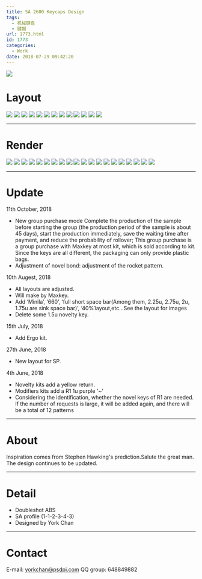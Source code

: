 ```yaml
---
title: SA 2600 Keycaps Design
tags:
  - 机械键盘
  - 键帽
url: 1773.html
id: 1773
categories:
  - Work
date: 2018-07-29 09:42:20
---
```



![](http://image.psdpi.com/image/2600/ca66_11.jpg) 

<!-- more -->

**Layout**
========


![](http://image.psdpi.com/image/2600/BASE@0.5x-100.jpg)
![](http://image.psdpi.com/image/2600/NUM%20PAD@0.5x-100.jpg)
![](http://image.psdpi.com/image/2600/NON-STANDARD@0.5x-100.jpg)
![](http://image.psdpi.com/image/2600/NOVELTIES@0.5x-100.jpg)
![](http://image.psdpi.com/image/2600/ANTI%20COLOR%20NOVELTIES@0.5x-100.jpg)
![](http://image.psdpi.com/image/2600/660-Minila@0.5x-100.jpg)
![](http://image.psdpi.com/image/2600/ISO@0.5x-100.jpg)
![](http://image.psdpi.com/image/2600/MAC@0.5x-100.jpg)
![](http://image.psdpi.com/image/2600/ERGO@0.5x-100.jpg)
![](http://image.psdpi.com/image/2600/40%25@0.5x-100.jpg)
![](http://image.psdpi.com/image/2600/BFN%20SHORT%20SPACE%20BAR@0.5x-100.jpg)
![](http://image.psdpi.com/image/2600/RDA%20SPACE%20BAR@0.5x-100.jpg)
![](http://image.psdpi.com/image/2600/YCE%20SPACE%20BAR@0.5x-100.jpg)

* * *

**Render**
========


![](http://image.psdpi.com/image/2600/87.jpg-1920)
![](http://image.psdpi.com/image/2600/87_2.jpg-1920)
![](http://image.psdpi.com/image/2600/87_2-1.jpg-1920) 
![](http://image.psdpi.com/image/2600/ca66_10.jpg-1920)
![](http://image.psdpi.com/image/2600/ca66_11.jpg-1920)
![](http://image.psdpi.com/image/2600/ca66_4.jpg-1920)
![](http://image.psdpi.com/image/2600/ca66_5.jpg-1920)
![](http://image.psdpi.com/image/2600/ca66_6.jpg-1920)
![](http://image.psdpi.com/image/2600/ca66_7.jpg-1920)
![](http://image.psdpi.com/image/2600/ca66_8.jpg-1920)
![](http://image.psdpi.com/image/2600/ca66_9.jpg-1920) 
![](http://image.psdpi.com/image/2600/the60.jpg-1920)
![](http://image.psdpi.com/image/2600/the60_2.jpg-1920)
![](http://image.psdpi.com/image/2600/the60_3.jpg-1920) 
![](http://image.psdpi.com/image/2600/apple60.jpg-1920)
![](http://image.psdpi.com/image/2600/apple60_2.jpg-1920)
![](http://image.psdpi.com/image/2600/apple60_3.jpg-1920) 
![](http://image.psdpi.com/image/2600/cross.jpg-1920)
![](http://image.psdpi.com/image/2600/cross_2.jpg-1920)
![](http://image.psdpi.com/image/2600/cross_3.jpg-1920)

* * *

**Update**
========

11th October, 2018
*   New group purchase mode
Complete the production of the sample before starting the group (the production period of the sample is about 45 days), start the production immediately, save the waiting time after payment, and reduce the probability of rollover;
This group purchase is a group purchase with Maxkey at most kit, which is sold according to kit.
Since the keys are all different, the packaging can only provide plastic bags.
*   Adjustment of novel bond: adjustment of the rocket pattern.

10th Augest, 2018

*   All layouts are adjusted.
*   Will make by Maxkey.
*   Add ‘Minila’, ‘660’, ‘full short space bar(Among them, 2.25u, 2.75u, 2u, 1.75u are sink space bar)’, ‘40%’layout,etc...See the layout for images
*   Delete some 1.5u novelty key.

15th July, 2018

*   Add Ergo kit.

27th June, 2018

*   New layout for SP.

4th June, 2018

*   Novelty kits add a yellow return.
*   Modifiers kits add a R1 1u purple '~'
*   Considering the identification, whether the novel keys of R1 are needed. If the number of requests is large, it will be added again, and there will be a total of 12 patterns

* * *

**About**
========


Inspiration comes from Stephen Hawking's prediction.Salute the great man. 
The design continues to be updated.

* * *

**Detail**
========


*   Doubleshot ABS
*   SA profile (1-1-2-3-4-3)
*   Designed by York Chan

* * *

**Contact**
========


E-mail: yorkchan@psdpi.com 
QQ group: 648849882